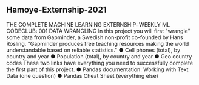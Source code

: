 ## Hamoye-Externship-2021
THE COMPLETE MACHINE LEARNING EXTERNSHIP:
WEEKLY ML CODECLUB: 001
DATA WRANGLING
In this project you will first "wrangle" some data from Gapminder, a Swedish non-profit
co-founded by Hans Rosling. "Gapminder produces free teaching resources making the
world understandable based on reliable statistics."
● Cell phones (total), by country and year
● Population (total), by country and year
● Geo country codes
These two links have everything you need to successfully complete the first part of this
project.
● Pandas documentation: Working with Text Data (one question)
● Pandas Cheat Sheet (everything else)
